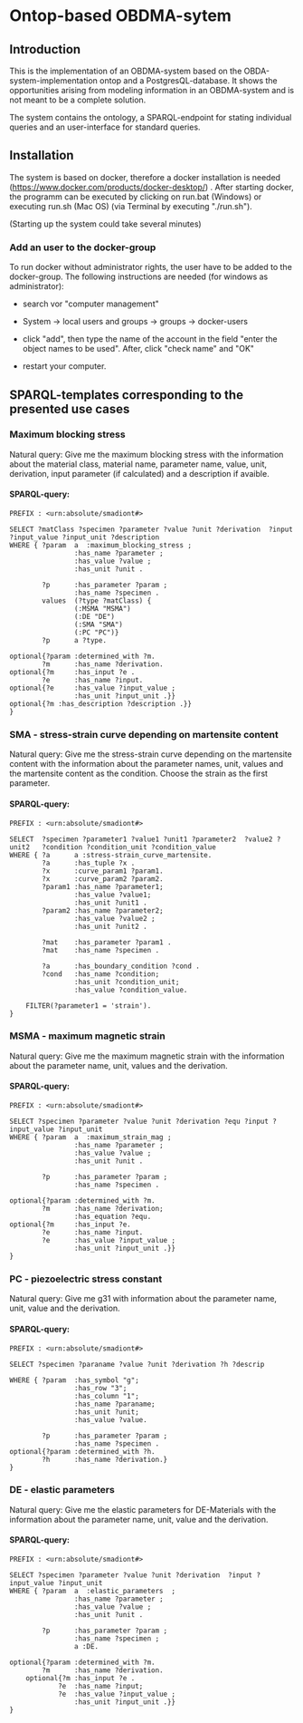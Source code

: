 # Ontop-based OBDMA-sytem

## Introduction

This is the implementation of an OBDMA-system based on the OBDA-system-implementation ontop and a PostgresQL-database.
It shows the opportunities arising from modeling information in an OBDMA-system and is not meant to be a complete solution.

The system contains the ontology, a SPARQL-endpoint for stating individual queries and an user-interface for standard queries.

## Installation

The system is based on docker, therefore a docker installation is needed (https://www.docker.com/products/docker-desktop/) .
After starting docker, the programm can be executed by clicking on run.bat (Windows)  or executing run.sh (Mac OS) (via Terminal by executing "./run.sh").

(Starting up the system could take several minutes)


### Add an user to the docker-group

To run docker without administrator rights, the user have to be added to the docker-group. The following instructions are needed (for windows as administrator):

- search vor "computer management"

- System -> local users and groups -> groups -> docker-users

- click "add", then type the name of the account in the field "enter the object names to be used". After, click "check name" and "OK"

- restart your computer.


## SPARQL-templates corresponding to the presented use cases


### Maximum blocking stress

Natural query: Give me the maximum blocking stress with the information about the material class, material name, parameter name, value, unit, derivation, input parameter (if calculated) and a description if avaible.

#### SPARQL-query:

```
PREFIX : <urn:absolute/smadiont#>

SELECT ?matClass ?specimen ?parameter ?value ?unit ?derivation  ?input ?input_value ?input_unit ?description
WHERE { ?param  a  :maximum_blocking_stress ; 	
                :has_name ?parameter ;
                :has_value ?value ;
                :has_unit ?unit .
                         
        ?p      :has_parameter ?param ;
                :has_name ?specimen .   
        values  (?type ?matClass) {
                (:MSMA "MSMA")
                (:DE "DE")
                (:SMA "SMA")
                (:PC "PC")}
        ?p      a ?type.

optional{?param :determined_with ?m.		
        ?m      :has_name ?derivation.
optional{?m     :has_input ?e .	
        ?e      :has_name ?input.
optional{?e     :has_value ?input_value ;
                :has_unit ?input_unit .}}
optional{?m :has_description ?description .}}
}
```

### SMA - stress-strain curve depending on martensite content

Natural query: Give me the stress-strain curve depending on the martensite content with the information about the parameter names, unit, values and the martensite content as the condition. Choose the strain as the first parameter.

#### SPARQL-query:

```
PREFIX : <urn:absolute/smadiont#>

SELECT  ?specimen ?parameter1 ?value1 ?unit1 ?parameter2  ?value2 ?unit2   ?condition ?condition_unit ?condition_value
WHERE { ?a      a :stress-strain_curve_martensite.	 
  		?a      :has_tuple ?x .		
		?x      :curve_param1 ?param1.	
		?x      :curve_param2 ?param2.
		?param1 :has_name ?parameter1;
		        :has_value ?value1;
		        :has_unit ?unit1 .
		?param2 :has_name ?parameter2;
		        :has_value ?value2 ;
		        :has_unit ?unit2 .
		
  		?mat    :has_parameter ?param1 .
		?mat    :has_name ?specimen .
		
        ?a      :has_boundary_condition ?cond .
        ?cond   :has_name ?condition;
                :has_unit ?condition_unit;
                :has_value ?condition_value.
  
  	FILTER(?parameter1 = 'strain').	
}
```


### MSMA - maximum magnetic strain

Natural query: Give me the maximum magnetic strain with the information about the parameter name, unit, values and the derivation.


#### SPARQL-query:

```
PREFIX : <urn:absolute/smadiont#>

SELECT ?specimen ?parameter ?value ?unit ?derivation ?equ ?input ?input_value ?input_unit
WHERE { ?param  a  :maximum_strain_mag ; 	
                :has_name ?parameter ;
                :has_value ?value ;
                :has_unit ?unit .
                           
        ?p      :has_parameter ?param ;
                :has_name ?specimen .
           
optional{?param :determined_with ?m.		
        ?m      :has_name ?derivation;
				:has_equation ?equ.
optional{?m     :has_input ?e.
        ?e      :has_name ?input.
      	?e      :has_value ?input_value ;
      	        :has_unit ?input_unit .}}
} 
```


### PC - piezoelectric stress constant

Natural query: Give me g31 with information about the parameter name, unit, value and the derivation.

#### SPARQL-query:

```
PREFIX : <urn:absolute/smadiont#>

SELECT ?specimen ?paraname ?value ?unit ?derivation ?h ?descrip  

WHERE { ?param  :has_symbol "g";
                :has_row "3";
                :has_column "1";
	            :has_name ?paraname;
	            :has_unit ?unit; 
                :has_value ?value.            

        ?p      :has_parameter ?param ;
                :has_name ?specimen .  
optional{?param :determined_with ?h.
        ?h      :has_name ?derivation.}
}
```

### DE - elastic parameters

Natural query: Give me the elastic parameters for DE-Materials with the information about the parameter name, unit, value and the derivation.


#### SPARQL-query:

```
PREFIX : <urn:absolute/smadiont#>

SELECT ?specimen ?parameter ?value ?unit ?derivation  ?input ?input_value ?input_unit 
WHERE { ?param  a  :elastic_parameters  ; 	
                :has_name ?parameter ;
                :has_value ?value ;
                :has_unit ?unit .
                         
        ?p      :has_parameter ?param ;
                :has_name ?specimen ;
                a :DE.
  
optional{?param :determined_with ?m.		
        ?m      :has_name ?derivation.
    optional{?m :has_input ?e .	
            ?e  :has_name ?input;
            ?e  :has_value ?input_value ;
                :has_unit ?input_unit .}}
}
```